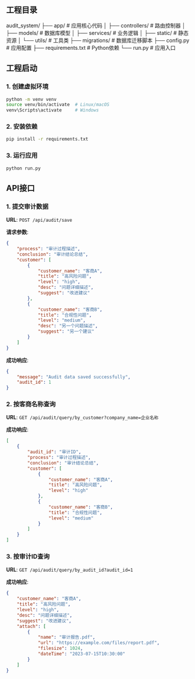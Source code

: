 
## 工程目录
audit_system/
├── app/                  # 应用核心代码
│   ├── controllers/      # 路由控制器
│   ├── models/           # 数据库模型
│   ├── services/         # 业务逻辑
│   ├── static/           # 静态资源
│   └── utils/            # 工具类
├── migrations/           # 数据库迁移脚本
├── config.py             # 应用配置
├── requirements.txt      # Python依赖
└── run.py                # 应用入口

## 工程启动
### 1. 创建虚拟环境

```bash
python -m venv venv
source venv/bin/activate  # Linux/macOS
venv\Scripts\activate     # Windows
```

### 2. 安装依赖

```bash
pip install -r requirements.txt
```

### 3. 运行应用

```bash
python run.py
```

## API接口
### 1. 提交审计数据

**URL**: `POST /api/audit/save`

**请求参数**:

```json
{
    "process": "审计过程描述",
    "conclusion": "审计结论总结",
    "customer": [
        {
            "customer_name": "客商A",
            "title": "高风险问题",
            "level": "high",
            "desc": "问题详细描述",
            "suggest": "改进建议"
        },
        {
            "customer_name": "客商B",
            "title": "合规性问题",
            "level": "medium",
            "desc": "另一个问题描述",
            "suggest": "另一个建议"
        }
    ]
}
```

**成功响应**:

```json
{
    "message": "Audit data saved successfully",
    "audit_id": 1
}
```

### 2. 按客商名称查询

**URL**: `GET /api/audit/query/by_customer?company_name=企业名称`

**成功响应**:

```json
[
    {
        "audit_id": "审计ID",
        "process": "审计过程描述",
        "conclusion": "审计结论总结",
        "customer": [
            {
                "customer_name": "客商A",
                "title": "高风险问题",
                "level": "high"
            },
            {
                "customer_name": "客商B",
                "title": "合规性问题",
                "level": "medium"
            }
        ]
    }
]
```

### 3. 按审计ID查询

**URL**: `GET /api/audit/query/by_audit_id?audit_id=1`

**成功响应**:

```json
{
    "customer_name": "客商A",
    "title": "高风险问题",
    "level": "high",
    "desc": "问题详细描述",
    "suggest": "改进建议",
    "attach": [
        {
            "name": "审计报告.pdf",
            "url": "https://example.com/files/report.pdf",
            "filesize": 1024,
            "dateTime": "2023-07-15T10:30:00"
        }
    ]
}
```

